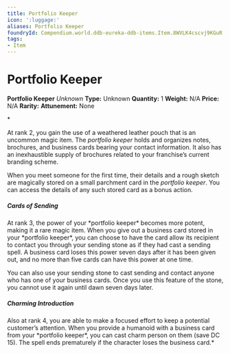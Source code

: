 ```yaml
---
title: Portfolio Keeper
icon: ':luggage:'
aliases: Portfolio Keeper
foundryId: Compendium.world.ddb-eureka-ddb-items.Item.8WVLK4cscvj9KGuR
tags:
- Item
---
```


# Portfolio Keeper

**Portfolio Keeper**
_Unknown_
**Type:** Unknown
**Quantity:** 1
**Weight:** N/A
**Price:** N/A
**Rarity:** 
**Attunement:** None

*<p>At rank 2, you gain the use of a weathered leather pouch that is an uncommon magic item. The *portfolio keeper* holds and organizes notes, brochures, and business cards bearing your contact information. It also has an inexhaustible supply of brochures related to your franchise’s current branding scheme.

When you meet someone for the first time, their details and a rough sketch are magically stored on a small parchment card in the *portfolio keeper*. You can access the details of any such stored card as a bonus action.</p>
<h5>Cards of Sending</h5>
<p>At rank 3, the power of your *portfolio keeper* becomes more potent, making it a rare magic item. When you give out a business card stored in your *portfolio keeper*, you can choose to have the card allow its recipient to contact you through your sending stone as if they had cast a sending spell. A business card loses this power seven days after it has been given out, and no more than five cards can have this power at one time.

You can also use your sending stone to cast sending and contact anyone who has one of your business cards. Once you use this feature of the stone, you cannot use it again until dawn seven days later.</p>
<h5>Charming Introduction</h5>
Also at rank 4, you are able to make a focused effort to keep a potential customer’s attention. When you provide a humanoid with a business card from your *portfolio keeper*, you can cast charm person on them (save DC 15). The spell ends prematurely if the character loses the business card.*